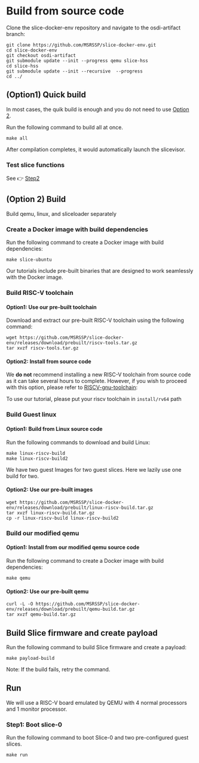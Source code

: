 # Build from source code

Clone the slice-docker-env repository and navigate to the osdi-artifact branch:

```
git clone https://github.com/MSRSSP/slice-docker-env.git
cd slice-docker-env
git checkout osdi-artifact
git submodule update --init --progress qemu slice-hss
cd slice-hss
git submodule update --init --recursive  --progress
cd ../
```

## (Option1) Quick build

In most cases, the quik build is enough and you do not need to use [Option 2](#option-2-build).

Run the following command to build all at once.
```
make all
```

After compilation completes, it would automatically launch the slicevisor.



### Test slice functions

See :point_right: [Step2](quick-start.md#)

## (Option 2) Build
Build qemu, linux, and sliceloader separately

### Create a Docker image with build dependencies
Run the following command to create a Docker image with build dependencies:

```
make slice-ubuntu
```

Our tutorials include pre-built binaries that are designed to work seamlessly with the Docker image.

### Build RISC-V toolchain

#### Option1: Use our pre-built toolchain

Download and extract our pre-built RISC-V toolchain using the following command:

```
wget https://github.com/MSRSSP/slice-docker-env/releases/download/prebuilt/riscv-tools.tar.gz
tar xvzf riscv-tools.tar.gz
```

#### Option2: Install from source code

We **do not** recommend installing a new RISC-V toolchain from source code as it
can take several hours to complete. However, if you wish to proceed with this
option, please refer to [RISCV-gnu-toolchain](https://github.com/riscv/riscv-gnu-toolchain):

To use our tutorial, please put your riscv toolchain in
`install/rv64` path


### Build Guest linux

#### Option1: Build from Linux source code

Run the following commands to download and build Linux:

```
make linux-riscv-build
make linux-riscv-build2
```

We have two guest Images for two guest slices. Here we lazily use one build for two.

#### Option2: Use our pre-built images

```
wget https://github.com/MSRSSP/slice-docker-env/releases/download/prebuilt/linux-riscv-build.tar.gz
tar xvzf linux-riscv-build.tar.gz
cp -r linux-riscv-build linux-riscv-build2
```

### Build our modified qemu

#### Option1: Install from our modified qemu source code

Run the following command to create a Docker image with build dependencies:

```
make qemu
```

#### Option2: Use our pre-built qemu

```
curl -L -O https://github.com/MSRSSP/slice-docker-env/releases/download/prebuilt/qemu-build.tar.gz
tar xvzf qemu-build.tar.gz
```

## Build Slice firmware and create payload

Run the following command to build Slice firmware and create a payload:

```
make payload-build
```

Note: If the build fails, retry the command.

## Run
We will use a RISC-V board emulated by QEMU with 4 normal processors and 1 monitor processor. 

### Step1: Boot slice-0

Run the following command to boot Slice-0 and two pre-configured guest slices.

```
make run
```



